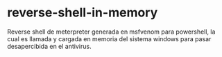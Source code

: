# reverse-shell-in-memory
Reverse shell de meterpreter generada en msfvenom para powershell, la cual es llamada y cargada en memoria del sistema windows para pasar desapercibida en el antivirus.
